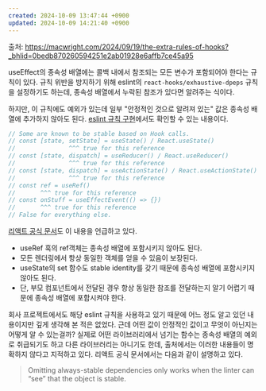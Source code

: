 ```yaml
---
created: 2024-10-09 13:47:44 +0900
updated: 2024-10-09 14:21:40 +0900
---
```


출처: https://macwright.com/2024/09/19/the-extra-rules-of-hooks?_bhlid=0bedb870260594251e2ab01928e6affb7ce45a95

useEffect의 종속성 배열에는 콜백 내에서 참조되는 모든 변수가 포함되어야 한다는 규칙이 있다. 규칙 위반을 방지하기 위해 eslint의 `react-hooks/exhaustive-dpeps` 규칙을 설정하기도 하는데, 종속성 배열에서 누락된 참조가 있다면 알려주는 식이다.

하지만, 이 규칙에도 예외가 있는데 일부 "안정적인 것으로 알려져 있는" 값은 종속성 배열에 추가하지 않아도 된다. [eslint 규칙 구현](https://github.com/facebook/react/blob/main/packages/eslint-plugin-react-hooks/src/ExhaustiveDeps.js#L177-L188)에서도 확인할 수 있는 내용이다.

```js
// Some are known to be stable based on Hook calls.
// const [state, setState] = useState() / React.useState()
//               ^^^ true for this reference
// const [state, dispatch] = useReducer() / React.useReducer()
//               ^^^ true for this reference
// const [state, dispatch] = useActionState() / React.useActionState()
//               ^^^ true for this reference
// const ref = useRef()
//       ^^^ true for this reference
// const onStuff = useEffectEvent(() => {})
//       ^^^ true for this reference
// False for everything else.
```

[리액트 공식 문서](https://react.dev/learn/synchronizing-with-effects#why-was-the-ref-omitted-from-the-dependency-array)도 이 내용을 언급하고 있다.

- useRef 훅의 ref객체는 종속성 배열에 포함시키지 않아도 된다.
- 모든 렌더링에서 항상 동일한 객체를 얻을 수 있음이 보장된다.
- useState의 set 함수도 stable identity를 갖기 때문에 종속성 배열에 포함시키지 않아도 된다.
- 단, 부모 컴포넌트에서 전달된 경우 항상 동일한 참조를 전달하는지 알기 어렵기 때문에 종속성 배열에 포함시켜야 한다.

회사 프로젝트에서도 해당 eslint 규칙을 사용하고 있기 때문에 어느 정도 알고 있던 내용이지만 깊게 생각해 본 적은 없었다. 근데 어떤 값이 안정적인 값이고 무엇이 아닌지는 어떻게 알 수 있는걸까? 실제로 어떤 라이브러리에서 넘기는 함수는 종속성 배열의 예외로 취급되기도 하고 다른 라이브러리는 아니기도 한데, 출처에서는 이러한 내용들이 명확하지 않다고 지적하고 있다. 리액트 공식 문서에서는 다음과 같이 설명하고 있다.

> Omitting always-stable dependencies only works when the linter can “see” that the object is stable.

